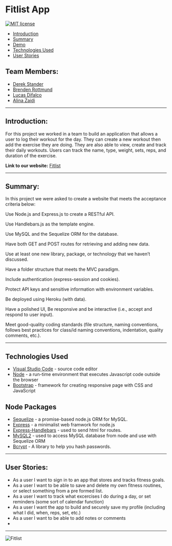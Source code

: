 # Fitlist App

[![MIT license](https://img.shields.io/badge/License-MIT-blue.svg)](https://lbesson.mit-license.org/)

* [Introduction](#Introduction)
* [Summary](#Summary)
* [Demo](#Demo)
* [Technologies Used](#TechnologiesUsed)
* [User Stories](#UserStories)


## Team Members:
* [Derek Stander](https://github.com/DSpenn)
* [Brenden Rottmund](https://github.com/dearg-amadaun)
* [Lucas Difalco](https://github.com/ldifalco)
* [Alina Zaidi](https://github.com/az84)

***
## Introduction:

For this project we worked in a team to build an application that allows a user to log their workout for the day. They can create a new workout then add the exercise they are doing. They are also able to view, create and track their daily workouts. Users can track the name, type, weight, sets, reps, and duration of the exercise. 

**Link to our website:** [Fitlist]()

***
## Summary:

In this project we were asked to create a website that meets the acceptance criteria below:

Use Node.js and Express.js to create a RESTful API.

Use Handlebars.js as the template engine.

Use MySQL and the Sequelize ORM for the database.

Have both GET and POST routes for retrieving and adding new data.

Use at least one new library, package, or technology that we haven’t discussed.

Have a folder structure that meets the MVC paradigm.

Include authentication (express-session and cookies).

Protect API keys and sensitive information with environment variables.

Be deployed using Heroku (with data).

Have a polished UI, Be responsive and be interactive (i.e., accept and respond to user input).

Meet good-quality coding standards (file structure, naming conventions, follows best practices for class/id naming conventions, indentation, quality comments, etc.).


***

## Technologies Used
* [Visual Studio Code](https://code.visualstudio.com) - source code editor
* [Node](https://nodejs.org/en/) - a run-time environment that executes Javascript code outside the browser
* [Bootstrap](https://getbootstrap.com/) - framework for creating responsive page with CSS and JavaScript


## Node Packages
* [Sequelize](https://www.npmjs.com/package/sequelize) - a promise-based node.js ORM for MySQL.
* [Express](https://www.npmjs.com/package/express) - a minimalist web framwork for node.js
* [Express-Handlebars](https://www.npmjs.com/package/express-handlebars) - used to send html for routes.
* [MySQL2](https://www.npmjs.com/package/mysql2) - used to access MySQL database from node and use with Sequelize ORM
* [Bcrypt](https://www.npmjs.com/package/bcrypt) - A library to help you hash passwords.


***

## User Stories:

- As a user I want to sign in to an app that stores and tracks fitness goals.
- As a user I want to be able to save and delete my own fitness routines, or select something
  from a pre formed list.
- As a user I want to track what excercises I do during a day, or set reminders (some sort of calendar function)
- As a user I want the app to build and securely save my profile (including what I did, when, reps, set, etc.)
- As a user I want to be able to add notes or comments 
- 

***

![Fitlist]()

